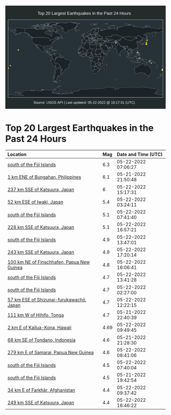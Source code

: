 ![Map](./map.png)

# Top 20 Largest Earthquakes in the Past 24 Hours

| Location | Mag | Date and Time (UTC) |
|:---|:---|:---|
| [south of the Fiji Islands](https://earthquake.usgs.gov/earthquakes/eventpage/us6000hn1e) | 6.3 | 05-22-2022 07:06:27 |
| [1 km ENE of Bungahan, Philippines](https://earthquake.usgs.gov/earthquakes/eventpage/us6000hmz8) | 6.1 | 05-21-2022 21:50:48 |
| [237 km SSE of Katsuura, Japan](https://earthquake.usgs.gov/earthquakes/eventpage/us6000hn4d) | 6 | 05-22-2022 15:17:31 |
| [52 km ESE of Iwaki, Japan](https://earthquake.usgs.gov/earthquakes/eventpage/us6000hn0i) | 5.4 | 05-22-2022 03:24:11 |
| [south of the Fiji Islands](https://earthquake.usgs.gov/earthquakes/eventpage/us6000hn2d) | 5.1 | 05-22-2022 07:41:40 |
| [228 km SSE of Katsuura, Japan](https://earthquake.usgs.gov/earthquakes/eventpage/us6000hn4w) | 5.1 | 05-22-2022 16:57:21 |
| [south of the Fiji Islands](https://earthquake.usgs.gov/earthquakes/eventpage/us6000hn42) | 4.9 | 05-22-2022 13:47:01 |
| [243 km SSE of Katsuura, Japan](https://earthquake.usgs.gov/earthquakes/eventpage/us6000hn50) | 4.9 | 05-22-2022 17:20:14 |
| [100 km NE of Finschhafen, Papua New Guinea](https://earthquake.usgs.gov/earthquakes/eventpage/us6000hn4p) | 4.8 | 05-22-2022 16:06:41 |
| [south of the Fiji Islands](https://earthquake.usgs.gov/earthquakes/eventpage/us6000hn41) | 4.7 | 05-22-2022 13:41:28 |
| [south of the Fiji Islands](https://earthquake.usgs.gov/earthquakes/eventpage/us6000hn08) | 4.7 | 05-22-2022 02:27:00 |
| [57 km ESE of Shizunai-furukawachō, Japan](https://earthquake.usgs.gov/earthquakes/eventpage/us6000hn3v) | 4.7 | 05-22-2022 12:22:15 |
| [111 km W of Hihifo, Tonga](https://earthquake.usgs.gov/earthquakes/eventpage/us6000hmzm) | 4.7 | 05-21-2022 22:40:39 |
| [2 km E of Kailua-Kona, Hawaii](https://earthquake.usgs.gov/earthquakes/eventpage/hv73019747) | 4.69 | 05-22-2022 09:49:45 |
| [68 km SE of Tondano, Indonesia](https://earthquake.usgs.gov/earthquakes/eventpage/us6000hmz6) | 4.6 | 05-21-2022 21:28:30 |
| [279 km E of Samarai, Papua New Guinea](https://earthquake.usgs.gov/earthquakes/eventpage/us6000hn39) | 4.6 | 05-22-2022 08:41:06 |
| [south of the Fiji Islands](https://earthquake.usgs.gov/earthquakes/eventpage/us6000hn2c) | 4.5 | 05-22-2022 07:40:04 |
| [south of the Fiji Islands](https://earthquake.usgs.gov/earthquakes/eventpage/us6000hmyv) | 4.5 | 05-21-2022 19:42:54 |
| [34 km E of Farkhār, Afghanistan](https://earthquake.usgs.gov/earthquakes/eventpage/us6000hn2y) | 4.4 | 05-22-2022 09:37:42 |
| [249 km SSE of Katsuura, Japan](https://earthquake.usgs.gov/earthquakes/eventpage/us6000hn4t) | 4.4 | 05-22-2022 16:46:22 |
